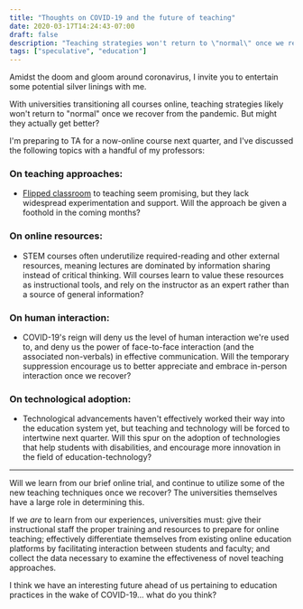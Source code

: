 ```yaml
---
title: "Thoughts on COVID-19 and the future of teaching"
date: 2020-03-17T14:24:43-07:00
draft: false
description: "Teaching strategies won't return to \"normal\" once we recover from the pandemic. But might they actually get better?"
tags: ["speculative", "education"]
---
```


Amidst the doom and gloom around coronavirus, I invite you to entertain some potential silver linings with me.


With universities transitioning all courses online, teaching strategies likely won't return to "normal" once we recover from the pandemic. But might they actually get better?

I'm preparing to TA for a now-online course next quarter, and I've discussed the following topics with a handful of my professors:

### On teaching approaches:
- [Flipped classroom](https://en.wikipedia.org/wiki/Flipped_classroom) to teaching seem promising, but they lack widespread experimentation and support.  Will the approach be given a foothold in the coming months?

### On online resources:
- STEM courses often underutilize required-reading and other external resources, meaning lectures are dominated by information sharing instead of critical thinking. Will courses learn to value these resources as instructional tools, and rely on the instructor as an expert rather than a source of general information?

### On human interaction:
- COVID-19's reign will deny us the level of human interaction we're used to, and deny us the power of face-to-face interaction (and the associated non-verbals) in effective communication. Will the temporary suppression encourage us to better appreciate and embrace in-person interaction once we recover?

### On technological adoption:
- Technological advancements haven't effectively worked their way into the education system yet, but teaching and technology will be forced to intertwine next quarter. Will this spur on the adoption of technologies that help students with disabilities, and encourage more innovation in the field of education-technology?

---

Will we learn from our brief online trial, and continue to utilize some of the new teaching techniques once we recover? The universities themselves have a large role in determining this.

If we *are* to learn from our experiences, universities must: give their instructional staff the proper training and resources to prepare for online teaching; effectively differentiate themselves from existing online education platforms by facilitating interaction between students and faculty; and collect the data necessary to examine the effectiveness of novel teaching approaches.

I think we have an interesting future ahead of us pertaining to education practices in the wake of COVID-19... what do you think?
